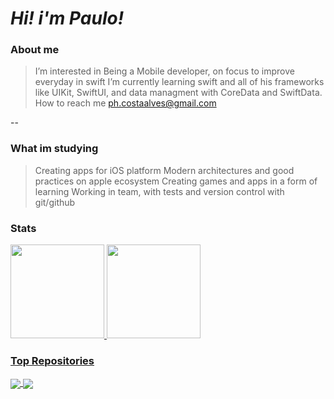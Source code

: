 # *Hi! i'm Paulo!*

### About me
> I’m interested in Being a Mobile developer, on focus to improve everyday in swift
I’m currently learning swift and all of his frameworks like UIKit, SwiftUI, and data managment with CoreData and SwiftData.
How to reach me ph.costaalves@gmail.com

--

### What im studying
> Creating apps for iOS platform
Modern architectures and good practices on apple ecosystem
Creating games and apps in a form of learning
Working in team, with tests and version control with git/github

### Stats
<div>
  <a href="https://github.com/Ph-Alves">
  <img height="150em" src="https://github-readme-stats.vercel.app/api?username=Ph-Alves&theme=algolia&show_icons=true"/>
  <img height="150em" src="https://github-readme-stats.vercel.app/api/top-langs/?username=Ph-Alves&layout=compact&langs_count=8&theme=algolia"/>   
</div>

### Top Repositories
<a href="https://github.com/Ph-Alves/Exercicios_Java">
  <img align="center" src="https://github-readme-stats.vercel.app/api/pin/?username=Ph-Alves&repo=Exercicios_Java&theme=algolia" />
</a>

<a href="https://github.com/Ph-Alves/chess-system-java">
 <img align="center" src="https://github-readme-stats.vercel.app/api/pin/?username=Ph-Alves&repo=chess-system-java&theme=algolia" />
</a>

